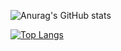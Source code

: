 ![Anurag's GitHub stats](https://github-readme-stats-psi-dusky-55.vercel.app/api?username=whosmyqueen&show_icons=true)

[![Top Langs](https://github-readme-stats-psi-dusky-55.vercel.app/api/top-langs/?username=whosmyqueen&hide=javascript,html)](https://github.com/anuraghazra/github-readme-stats)
